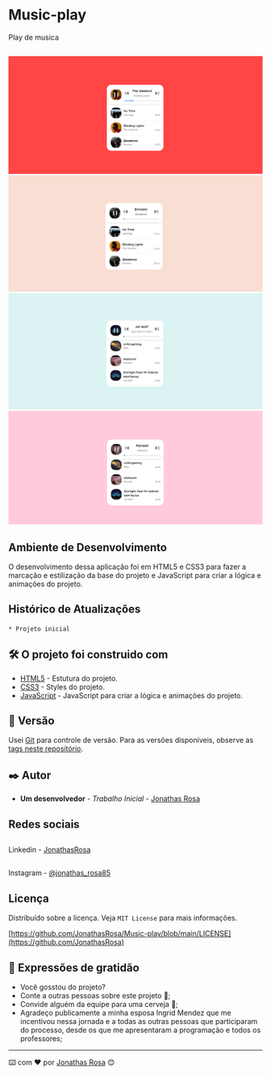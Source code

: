 # Music-play
 Play de musica 
##
![](/img/tela-1.png)
![](/img/tela-2.png)
![](/img/tela-3.png)
![](/img/tela-4.png)

## Ambiente de Desenvolvimento

O desenvolvimento dessa aplicação foi em HTML5 e CSS3 para fazer a marcação e estilização da base do projeto e JavaScript para criar a lógica e animações do projeto.
## Histórico de Atualizações

    * Projeto inicial

## 🛠️ O projeto foi construido com

* [HTML5](https://developer.mozilla.org/en-US/docs/Web/HTML) - Estutura do projeto.
* [CSS3](https://developer.mozilla.org/en-US/docs/Web/CSS) - Styles do projeto.
* [JavaScript](https://developer.mozilla.org/en-US/docs/Web/JavaScript) - JavaScript para criar a lógica e animações do projeto.

## 📌 Versão

Usei [Git](https://git-scm.com/) para controle de versão. Para as versões disponíveis, observe as [tags neste repositório](https://github.com/JonathasRosa/Music-play).

## ✒️ Autor

* **Um desenvolvedor** - *Trabalho Inicial* - [Jonathas Rosa](https://github.com/JonathasRosa)

## Redes sociais

##
Linkedin - [JonathasRosa](https://www.linkedin.com/in/jonathasrosa85/)
##
Instagram - [@jonathas_rosa85](https://www.instagram.com/jonathas_rosa85/)

## Licença

Distribuído sobre a licença. Veja `MIT License` para mais informações.

[https://github.com/JonathasRosa/Music-play/blob/main/LICENSE](https://github.com/JonathasRosa)

## 🎁 Expressões de gratidão

* Você gosstou do projeto? 
* Conte a outras pessoas sobre este projeto 📢;
* Convide alguém da equipe para uma cerveja 🍺;
* Agradeço publicamente a minha esposa Ingrid Mendez que me incentivou nessa jornada e a todas as outras pessoas que participaram do processo, desde os que me apresentaram a programação e todos os professores;
---
⌨️ com ❤️ por [Jonathas Rosa](https://github.com/JonathasRosa) 😊